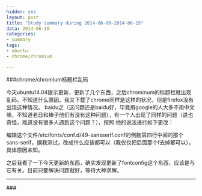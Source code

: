 ```yaml
---
hidden: yes
layout: post
title: "Study summary during 2014-06-09~2014-06-15"
data: 2014-06-10
categories:
- summary
tags:
- ubuntu
- chrome/chromium

---
```


###chrome/chromium标题栏乱码

今天ubuntu14.04提示更新，更新了几个东西，之后chrominum的标题栏就出现乱码，不知道什么原因，我又下载了chrome同样是这样的状况，但是firefox没有出现这种情况。
baidu之（这问题还是baidu好，毕竟用google的人大多不用中文嘛，不知道老日和棒子他们有没有这种问题），有一个人出现了同样的问题（说也奇怪，难道没有很多人遇到这个问题？），按照
他的说法进行如下更改：

   编辑这个文件/etc/fonts/conf.d/49-sansserif.conf的倒数第四行中间的那个sans-serif，据我测试，改成什么应该都可以（我仅仅把后面那个f去掉都可以），具体原因未知。
   
   
   之后我看了一下今天更新的东西，确实发现更新了fontconfig这个东西，应该是与它有关。目前只要解决问题就好，等待大神求解。
   
<hr/>
###
